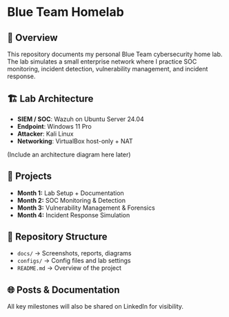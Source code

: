 # Blue Team Homelab

## 📌 Overview
This repository documents my personal Blue Team cybersecurity home lab.  
The lab simulates a small enterprise network where I practice SOC monitoring, incident detection, vulnerability management, and incident response.

## 🏗️ Lab Architecture
- **SIEM / SOC**: Wazuh on Ubuntu Server 24.04
- **Endpoint**: Windows 11 Pro
- **Attacker**: Kali Linux
- **Networking**: VirtualBox host-only + NAT

(Include an architecture diagram here later)

## 🚀 Projects
- **Month 1:** Lab Setup + Documentation
- **Month 2:** SOC Monitoring & Detection
- **Month 3:** Vulnerability Management & Forensics
- **Month 4:** Incident Response Simulation

## 📂 Repository Structure
- `docs/` → Screenshots, reports, diagrams
- `configs/` → Config files and lab settings
- `README.md` → Overview of the project

## 🌐 Posts & Documentation
All key milestones will also be shared on LinkedIn for visibility.

